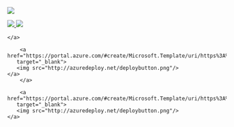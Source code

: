 <a href="https://portal.azure.com/#create/Microsoft.Template/uri/https%3A%2F%2Fraw.github.com%2Fgaurabe%2Farmtemplatesrepository%2Fmaster%2Fcomplete_iotsolution.json"
   target="_blank">
   <img src="http://azuredeploy.net/deploybutton.png"/>
</a>

<a href="https://portal.azure.com/#create/Microsoft.Template/uri/https%3A%2F%2Fraw.github.com%2Fgaurabe%2Farmtemplatesrepository%2Fmaster%2Fiothub.json"
   target="_blank">
   <img src="http://azuredeploy.net/deploybutton.png"/>
</a>
	<a href="https://portal.azure.com/#create/Microsoft.Template/uri/https%3A%2F%2Fraw.github.com%2Fgaurabe%2Farmtemplatesrepository%2Fmaster%2Fdocumentdb.json"
	   target="_blank">
	   <img src="http://azuredeploy.net/deploybutton.png"/>
	</a>
	
	</a>
	
		<a href="https://portal.azure.com/#create/Microsoft.Template/uri/https%3A%2F%2Fraw.github.com%2Fgaurabe%2Farmtemplatesrepository%2Fmaster%2Fstream_analytics.json"
	   target="_blank">
	   <img src="http://azuredeploy.net/deploybutton.png"/>
	</a>
		</a>
	
		<a href="https://portal.azure.com/#create/Microsoft.Template/uri/https%3A%2F%2Fraw.github.com%2Fgaurabe%2Farmtemplatesrepository%2Fmaster%2Fsbus.json"
	   target="_blank">
	   <img src="http://azuredeploy.net/deploybutton.png"/>
	</a>

